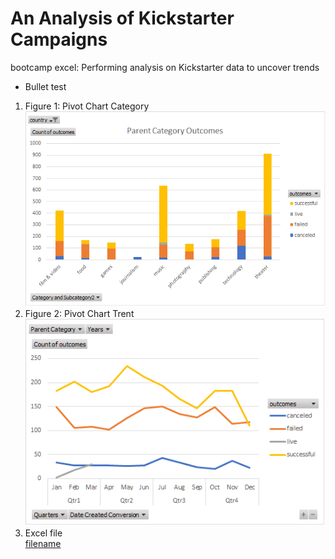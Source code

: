 # An Analysis of Kickstarter Campaigns
bootcamp excel: Performing analysis on Kickstarter data to uncover trends
* Bullet test
1. Figure 1: Pivot Chart Category<br/>
![image_name](https://github.com/alexyang1818/bootcamp-kickstarter-analysis/blob/main/PivotChartCategory.png)
2. Figure 2: Pivot Chart Trent  
![image_name](https://github.com/alexyang1818/bootcamp-kickstarter-analysis/blob/main/PivotChartTrend.png)
3. Excel file\
[filename](https://github.com/alexyang1818/bootcamp-kickstarter-analysis/blob/main/data-1-1-3-StarterBook.xlsx)
